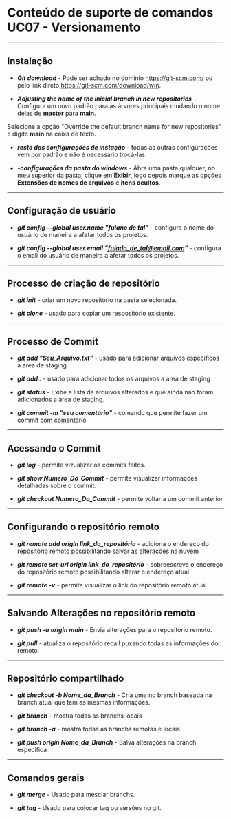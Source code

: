 # Conteúdo de suporte de comandos UC07 - Versionamento
-------------------------------------------------------------------------------

## Instalação

- **_Git download_** - Pode ser achado no dominio https://git-scm.com/ ou pelo link direto https://git-scm.com/download/win.

- **_Adjusting the name of the inicial branch in new repositories_** - Configura um novo padrão para as árvores principais mudando o nome delas de **master** para **main**.

Selecione a opção "Override the default branch name for new repositories" e digite **main** na caixa de texto.

- **_resto das configurações de instação_** - todas as outras configurações vem por padrão e não é necessário trocá-las.

- **_-configurações da pasta do windows_** - Abra uma pasta qualquer, no meu superior da pasta, clique em **Exibir**, logo depois marque as opções **Extensões de nomes de arquivos** e **itens ocultos**.
- - - - - - - - - - - - - - - - - - - - - - - - - - - - - - - - - - - - - - - -
## Configuração de usuário

- **_git config --global user.name "fulano de tal"_** - configura o nome do usuário de maneira a afetar todos os projetos.

- **_git config --global user.email "fulado_de_tal@email.com"_** - configura o email do usuário de maneira a afetar todos os projetos.
- - - - - - - - - - - - - - - - - - - - - - - - - - - - - - - - - - - - - - - -

## Processo de criação de repositório

- **_git init_** - criar um novo repositório na pasta selecionada.

- **_git clone_** - usado para copiar um respositório existente.
- - - - - - - - - - - - - - - - - - - - - - - - - - - - - - - - - - - - - - - -

## Processo de Commit 

- **_git add "Seu_Arquivo.txt"_** - usado para adicionar arquivos especificos a area de staging

- **_git add ._** - usado para adicionar todos os arquivos a area de staging

- **_git status_** - Exibe a lista de arquivos alterados e que ainda não foram adicionados a area de staging.

- **_git commit -m "seu comentário"_** - comando que permite fazer um commit com comentário
- - - - - - - - - - - - - - - - - - - - - - - - - - - - - - - - - - - - - - - -

## Acessando o Commit

- **_git log_** - permite vizualizar os commits feitos.

- **_git show Numero_Do_Commit_** - permite visualizar informações detalhadas sobre o commit.

- **_git checkout Numero_Do_Commit_** - permite voltar a um commit anterior
- - - - - - - - - - - - - - - - - - - - - - - - - - - - - - - - - - - - - - - -

## Configurando o repositório remoto

- **_git remote add origin link_do_repositório_** - adiciona o endereço do repositório remoto possibilitando salvar as alterações na nuvem

- **_git remote set-url origin link_do_repositório_** - sobreescreve o endereço do repositório remoto possibilitando alterar o endereço atual.

- **_git remote -v_** - permite visualizar o link do repositório remoto atual
- - - - - - - - - - - - - - - - - - - - - - - - - - - - - - - - - - - - - - - -

## Salvando Alterações no repositório remoto

- **_git push -u origin main_** - Envia alterações para o repositorio remoto.

- **_git pull_** - atualiza o repositório recall puxando todas as informações do remoto.
- - - - - - - - - - - - - - - - - - - - - - - - - - - - - - - - - - - - - - - -

## Repositório compartilhado

- **_git checkout -b Nome_da_Branch_** - Cria uma no branch baseada na branch atual que tem as mesmas informações.

- **_git branch_** - mostra todas as branchs locais

- **_git branch -a_** - mostra todas as branchs remotas e locais

- **_git push origin Nome_da_Branch_** - Salva alterações na branch especifica
- - - - - - - - - - - - - - - - - - - - - - - - - - - - - - - - - - - - - - - -

## Comandos gerais

- **_git merge_** - Usado para mesclar branchs.

- **_git tag_** - Usado para colocar tag ou versões no git.

